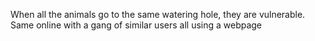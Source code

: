 When all the animals go to the same watering hole, they are vulnerable. Same online with a gang of similar users all using a webpage 